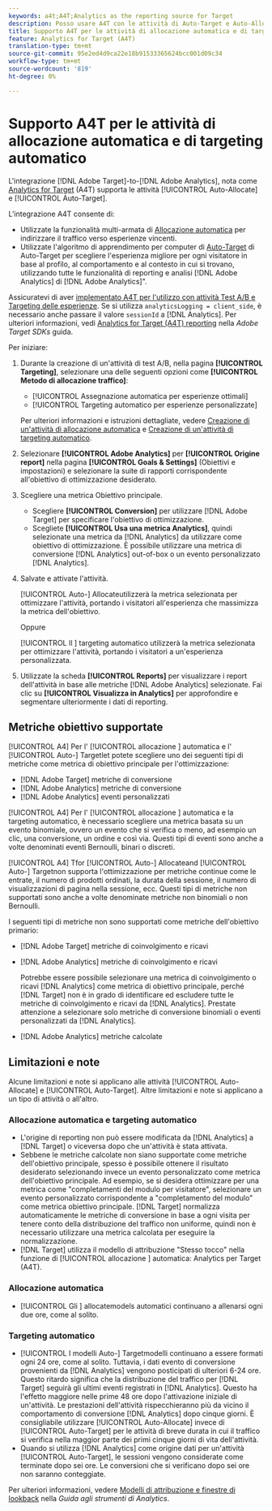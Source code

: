 ```yaml
---
keywords: a4t;A4T;Analytics as the reporting source for Target
description: Posso usare A4T con le attività di Auto-Target e Auto-Allocate?
title: Supporto A4T per le attività di allocazione automatica e di targeting automatico
feature: Analytics for Target (A4T)
translation-type: tm+mt
source-git-commit: 95e2ed4d9ca22e18b91533365624bcc001d09c34
workflow-type: tm+mt
source-wordcount: '819'
ht-degree: 0%

---
```



# Supporto A4T per le attività di allocazione automatica e di targeting automatico

L&#39;integrazione [!DNL Adobe Target]-to-[!DNL Adobe Analytics], nota come [Analytics for Target](/help/c-integrating-target-with-mac/a4t/a4t.md) (A4T) supporta le attività [!UICONTROL Auto-Allocate] e [!UICONTROL Auto-Target].

L’integrazione A4T consente di:

* Utilizzate la funzionalità multi-armata di [Allocazione automatica](/help/c-activities/automated-traffic-allocation/automated-traffic-allocation.md) per indirizzare il traffico verso esperienze vincenti.
* Utilizzate l&#39;algoritmo di apprendimento per computer di [Auto-Target](/help/c-activities/auto-target/auto-target-to-optimize.md) di Auto-Target per scegliere l&#39;esperienza migliore per ogni visitatore in base al profilo, al comportamento e al contesto in cui si trovano, utilizzando tutte le funzionalità di reporting e analisi [!DNL Adobe Analytics] di [!DNL Adobe Analytics]&quot;.

Assicuratevi di aver [implementato A4T per l&#39;utilizzo con attività Test A/B e Targeting delle esperienze](/help/c-integrating-target-with-mac/a4t/a4timplementation.md). Se si utilizza `analyticsLogging = client_side`, è necessario anche passare il valore `sessionId` a [!DNL Analytics]. Per ulteriori informazioni, vedi [Analytics for Target (A4T) reporting](https://adobetarget-sdks.gitbook.io/docs/integration-with-experience-cloud/analytics-for-target-a4t-reporting) nella *Adobe Target SDKs* guida.

Per iniziare:

1. Durante la creazione di un&#39;attività di test A/B, nella pagina **[!UICONTROL Targeting]**, selezionare una delle seguenti opzioni come **[!UICONTROL Metodo di allocazione traffico]**:

   * [!UICONTROL Assegnazione automatica per esperienze ottimali]
   * [!UICONTROL Targeting automatico per esperienze personalizzate]

   Per ulteriori informazioni e istruzioni dettagliate, vedere [Creazione di un&#39;attività di allocazione automatica](/help/c-activities/automated-traffic-allocation/create-auto-allocate-activity.md) e [Creazione di un&#39;attività di targeting automatico](/help/c-activities/auto-target/create-auto-target.md).

1. Selezionare **[!UICONTROL Adobe Analytics]** per **[!UICONTROL Origine report]** nella pagina **[!UICONTROL Goals &amp; Settings]** (Obiettivi e impostazioni) e selezionare la suite di rapporti corrispondente all&#39;obiettivo di ottimizzazione desiderato.

1. Scegliere una metrica Obiettivo principale.

   * Scegliere **[!UICONTROL Conversion]** per utilizzare [!DNL Adobe Target] per specificare l&#39;obiettivo di ottimizzazione.
   * Scegliete **[!UICONTROL Usa una metrica Analytics]**, quindi selezionate una metrica da [!DNL Analytics] da utilizzare come obiettivo di ottimizzazione. È possibile utilizzare una metrica di conversione [!DNL Analytics] out-of-box o un evento personalizzato [!DNL Analytics].

1. Salvate e attivate l&#39;attività.

   [!UICONTROL Auto-] Allocateutilizzerà la metrica selezionata per ottimizzare l&#39;attività, portando i visitatori all&#39;esperienza che massimizza la metrica dell&#39;obiettivo.

   Oppure

   [!UICONTROL Il ] targeting automatico utilizzerà la metrica selezionata per ottimizzare l&#39;attività, portando i visitatori a un&#39;esperienza personalizzata.

1. Utilizzate la scheda **[!UICONTROL Reports]** per visualizzare i report dell&#39;attività in base alle metriche [!DNL Adobe Analytics] selezionate. Fai clic su **[!UICONTROL Visualizza in Analytics]** per approfondire e segmentare ulteriormente i dati di reporting.

## Metriche obiettivo supportate

[!UICONTROL A4] Per l&#39; [!UICONTROL allocazione ] automatica e l&#39; [!UICONTROL Auto-] Targetlet potete scegliere uno dei seguenti tipi di metriche come metrica di obiettivo principale per l&#39;ottimizzazione:

* [!DNL Adobe Target] metriche di conversione
* [!DNL Adobe Analytics] metriche di conversione
* [!DNL Adobe Analytics] eventi personalizzati

[!UICONTROL A4] Per l&#39; [!UICONTROL allocazione ] automatica e la   targeting automatico, è necessario scegliere una metrica basata su un evento binomiale, ovvero un evento che si verifica o meno, ad esempio un clic, una conversione, un ordine e così via. Questi tipi di eventi sono anche a volte denominati eventi Bernoulli, binari o discreti.

[!UICONTROL A4] Tfor  [!UICONTROL Auto-] Allocateand  [!UICONTROL Auto-] Targetnon supporta l&#39;ottimizzazione per metriche continue come le entrate, il numero di prodotti ordinati, la durata della sessione, il numero di visualizzazioni di pagina nella sessione, ecc. Questi tipi di metriche non supportati sono anche a volte denominate metriche non binomiali o non Bernoulli.

I seguenti tipi di metriche non sono supportati come metriche dell&#39;obiettivo primario:

* [!DNL Adobe Target] metriche di coinvolgimento e ricavi
* [!DNL Adobe Analytics] metriche di coinvolgimento e ricavi

   Potrebbe essere possibile selezionare una metrica di coinvolgimento o ricavi [!DNL Analytics] come metrica di obiettivo principale, perché [!DNL Target] non è in grado di identificare ed escludere tutte le metriche di coinvolgimento e ricavi da [!DNL Analytics]. Prestate attenzione a selezionare solo metriche di conversione binomiali o eventi personalizzati da [!DNL Analytics].

* [!DNL Adobe Analytics] metriche calcolate

## Limitazioni e note

Alcune limitazioni e note si applicano alle attività [!UICONTROL Auto-Allocate] e [!UICONTROL Auto-Target]. Altre limitazioni e note si applicano a un tipo di attività o all&#39;altro.

### Allocazione automatica e targeting automatico

* L&#39;origine di reporting non può essere modificata da [!DNL Analytics] a [!DNL Target] o viceversa dopo che un&#39;attività è stata attivata.
* Sebbene le metriche calcolate non siano supportate come metriche dell&#39;obiettivo principale, spesso è possibile ottenere il risultato desiderato selezionando invece un evento personalizzato come metrica dell&#39;obiettivo principale. Ad esempio, se si desidera ottimizzare per una metrica come &quot;completamenti del modulo per visitatore&quot;, selezionare un evento personalizzato corrispondente a &quot;completamento del modulo&quot; come metrica obiettivo principale. [!DNL Target] normalizza automaticamente le metriche di conversione in base a ogni visita per tenere conto della distribuzione del traffico non uniforme, quindi non è necessario utilizzare una metrica calcolata per eseguire la normalizzazione.
* [!DNL Target] utilizza il modello di attribuzione &quot;Stesso tocco&quot; nella funzione di  [!UICONTROL allocazione ] automatica: Analytics per Target (A4T).

### Allocazione automatica

* [!UICONTROL Gli ] allocatemodels automatici continuano a allenarsi ogni due ore, come al solito.

### Targeting automatico

* [!UICONTROL I modelli Auto-] Targetmodelli continuano a essere formati ogni 24 ore, come al solito. Tuttavia, i dati evento di conversione provenienti da [!DNL Analytics] vengono posticipati di ulteriori 6-24 ore. Questo ritardo significa che la distribuzione del traffico per [!DNL Target] seguirà gli ultimi eventi registrati in [!DNL Analytics]. Questo ha l&#39;effetto maggiore nelle prime 48 ore dopo l&#39;attivazione iniziale di un&#39;attività. Le prestazioni dell&#39;attività rispecchieranno più da vicino il comportamento di conversione [!DNL Analytics] dopo cinque giorni. È consigliabile utilizzare [!UICONTROL Auto-Allocate] invece di [!UICONTROL Auto-Target] per le attività di breve durata in cui il traffico si verifica nella maggior parte dei primi cinque giorni di vita dell&#39;attività.
* Quando si utilizza [!DNL Analytics] come origine dati per un&#39;attività [!UICONTROL Auto-Target], le sessioni vengono considerate come terminate dopo sei ore. Le conversioni che si verificano dopo sei ore non saranno conteggiate.

Per ulteriori informazioni, vedere [Modelli di attribuzione e finestre di lookback](https://experienceleague.adobe.com/docs/analytics/analyze/analysis-workspace/attribution/models.html) nella *Guida agli strumenti di Analytics*.
